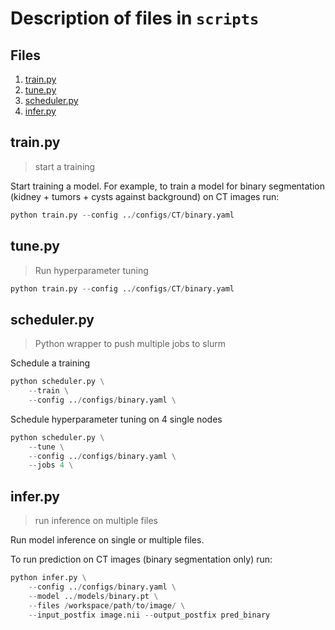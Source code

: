 # Description of files in `scripts`

## Files
1. [train.py](train.py)
2. [tune.py](tune.py)
3. [scheduler.py](scheduler.py)
4. [infer.py](infer.py)

## train.py
> start a training

Start training a model. For example, to train a model for binary segmentation (kidney + tumors + cysts against background) on CT images run:  

```python
python train.py --config ../configs/CT/binary.yaml
```

## tune.py
> Run hyperparameter tuning

```python
python train.py --config ../configs/CT/binary.yaml
```
 
## scheduler.py
> Python wrapper to push multiple jobs to slurm

Schedule a training
```python
python scheduler.py \
    --train \
    --config ../configs/binary.yaml \
```

Schedule hyperparameter tuning on 4 single nodes
```python
python scheduler.py \
    --tune \
    --config ../configs/binary.yaml \
    --jobs 4 \
```


## infer.py
> run inference on multiple files

Run model inference on single or multiple files. 

To run prediction on CT images (binary segmentation only) run: 

```python
python infer.py \
    --config ../configs/binary.yaml \
    --model ../models/binary.pt \
    --files /workspace/path/to/image/ \
    --input_postfix image.nii --output_postfix pred_binary 
```
